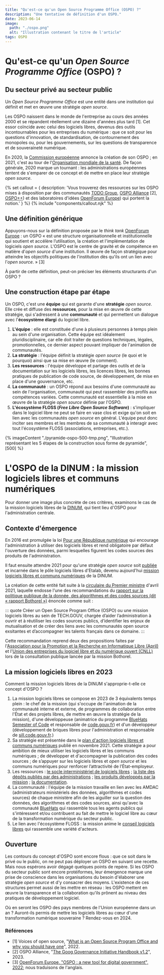 ```yaml
---
title: "Qu'est-ce qu'un Open Source Programme Office (OSPO) ?"
description: "Une tentative de définition d'un OSPO."
date: 2023-06-14
image:
  path: "./ospo.png"
  alt: "Illustration contenant le titre de l'article"
tags: OSPO
---
```

# Qu'est-ce qu'un *Open Source Programme Office* (OSPO) ?

## Du secteur privé au secteur public

Un *Open Source Programme Office* est une entité dans une institution qui définit et met en œuvre une stratégie *open source*.

Les OSPO naissent dans le monde de l'entreprise au cours des années 2000 et se répandent réellement une dizaine d'années plus tard [1]. Cet essor coïncide avec celui des logiciels libres, devenus des outils incontournables pour les entreprises du numérique : que ce soit pour les questions d'innovation, de standardisation, de contournement des monopoles ou, pour les gouvernements, sur les questions de transparence et de souveraineté numérique.

En 2020, la [Commission européenne](https://joinup.ec.europa.eu/collection/ec-ospo) annonce la création de son OSPO ; en 2021, c'est au tour de l'[Organisation mondiale de la santé](https://socialimpact.github.com/insights/world-health-organization-OSPO-launch/).  De façon générale, 2020 marque un tournant : les administrations européennes tentent de s'emparer de ce concept et de mettre en place leur stratégie *open source*.

{% set callout = {
description: 'Vous trouverez des ressources sur les OSPO mises à disposition par des communautés <a href="https://todogroup.org/#" target="_blank">TODO Group</a>, <a href="https://ospo.zone/" target="_blank">OSPO Alliance</a> [2], <a href="https://ospoplusplus.org/" target="_blank">OSPO++</a>) et des laboratoires d\'idées <a href="https://openforumeurope.org/" target="_blank">OpenForum Europe</a>) qui portent la notion.'
} %}
{% include "components/callout.njk" %}


## Une définition générique

Appuyons-nous sur la définition proposée par le *think tank* [OpenForum Europe](https://openforumeurope.org/) : un OSPO « est une structure organisationnelle et institutionnelle qui soutient et accélère l’utilisation, la création et l'implémentation de logiciels *open source*.  L'OSPO est le centre de gravité et de compétence en matière d'*open source* d'une institution. Il œuvre de façon stratégique pour atteindre les objectifs politiques de l'institution dès qu'ils ont un lien avec l'*open source*. » [3]

À partir de cette définition, peut-on préciser les éléments structurants d'un OSPO ?

## Une construction étape par étape

Un OSPO, c'est une **équipe** qui est garante d'une **stratégie** *open source*.  Elle crée et diffuse des **ressources**, pour la mise en œuvre de cette stratégie, qui s'adressent à une **communauté** et qui permettent un dialogue avec l'**écosystème élargi** du logiciel libre.

1. **L'équipe** : elle est constituée d'une à plusieurs personnes à temps plein au sein d'une organisation. Cette équipe est idéalement pluridisciplinaire, car elle doit traiter de questions techniques, légales, promotionnelles, ce dernier aspect pouvant impliquer de l'animation de communautés.
2. **La stratégie** : l'équipe définit la stratégie *open source* (le quoi et le pourquoi) ainsi que sa mise en œuvre (le comment).
3. **Les ressources** : l'équipe développe et partage des outils et de la documentation sur les logiciels libres, les licences libres, les bonnes pratiques de publication de code source, de développement, de mise en place d'une gouvernance, etc.
4. **La communauté** : un OSPO répond aux besoins d'une communauté au sein de l'organisation, communauté qui peut rassembler des profils aux compétences variées.  Cette communauté est essentielle à la mise en œuvre de la stratégie *open source* définie par l'OSPO.
5. **L'écosystème FLOSS (*Free Libre Open Source Software*)** : s'impliquer dans le logiciel libre ne peut se faire en vase clos et exige qu'on soit en lien avec les communautés *open source* en général.  L'équipe peut donc inciter ses membres et les membres de sa communauté à interagir avec tout l'écosystème FLOSS (associations, entreprises, etc.).

{% imageContent "./pyramide-ospo-500-tmp.png", "Illustration représentant les 5 étapes de la construction sous forme de pyramide", [500] %}

# L'OSPO de la DINUM : la mission logiciels libres et communs numériques

Pour donner une image plus concrète de ces critères, examinons le cas de la mission logiciels libres de la [DINUM](https://www.numerique.gouv.fr/dinum/), qui tient lieu d'OSPO pour l'administration centrale.

## Contexte d'émergence

En 2016 est promulgée la loi [Pour une République numérique](https://www.legifrance.gouv.fr/jorf/id/JORFTEXT000033202746) qui encourage l'administration à utiliser des logiciels libres et rend obligatoire par défaut l'ouverture des données, parmi lesquelles figurent les codes sources des produits de l'administration.

Il faut ensuite attendre 2021 pour qu'une stratégie *open source* soit [publiée](https://code.gouv.fr/plan-action-logiciels-libres-et-communs-numeriques/) et incarnée dans le pôle logiciels libres d'Etalab, devenu aujourd'hui [mission logiciels libres et communs numériques](https://code.gouv.fr/) de la DINUM.

La création de cette entité fait suite à la [circulaire du Premier ministre](https://www.legifrance.gouv.fr/circulaire/id/45162) d'avril 2021, laquelle endosse l'une des recommandations du [rapport sur la politique publique de la donnée, des algorithmes et des codes sources (dit « rapport Bothorel »)](https://www.gouvernement.fr/rapport/11979-rapport-sur-la-politique-publique-de-la-donnee-des-algorithmes-et-des-codes-sources) énoncée comme suit :

::: quote
Créer un Open Source Program Office (OSPO) ou une mission logiciels libres au sein de TECH.GOUV, chargée d’aider l’administration à ouvrir et à réutiliser les codes sources publics, d’identifier les enjeux de mutualisation et de créer des liens avec les communautés open source exsitantes et d’accompagner les talents français dans ce domaine.
:::

Cette recommandation reprend deux des propositions faites par l'[Association pour la Promotion et la Recherche en Informatique Libre (April)](https://www.april.org) et l'[Union des entreprises du logiciel libre et du numérique ouvert (CNLL)](https://cnll.fr) lors de la consultation publique lancée par la mission Bothorel.

## La mission logiciels libres en 2023

Comment la mission logiciels libres de la DINUM s'approprie-t-elle ce concept d'OSPO ?

1. La mission logiciels libres se compose en 2023 de 3 équivalents temps plein : le chef de la mission (qui s'occupe de l'animation de la communauté interne et externe, de programmes de collaboration entre l'État et des projets libres, de mettre en œuvre la stratégie de la mission), d'une développeuse (animatrice du programme [BlueHats Semester of Code](https://code.gouv.fr/bluehats/bluehats-semester-of-code/) et responsable de [code.gouv.fr](https://code.gouv.fr)) et d'un développeur (développement de briques libres pour l'administration et responsable de [sill.code.gouv.fr](https://sill.code.gouv.fr).)
2. Sa stratégie est présentée dans le [plan d'action logiciels libres et communs numériques](https://code.gouv.fr/plan-action-logiciels-libres-et-communs-numeriques/) publié en novembre 2021. Cette stratégie a pour ambition de mieux utiliser les logiciels libres et les communs numériques ; de développer et d'accompagner la publication des codes sources ; de s’appuyer sur les logiciels libres et *open source* et les communs numériques pour renforcer l’attractivité de l’État-employeur.
3. Les ressources : [le socle interministériel de logiciels libres](https://sill.code.gouv.fr) ; [la liste des dépôts publiés par des administrations](https://code.gouv.fr/public/#/repos) ; [les produits développés par la mission](https://code.gouv.fr/dev/) ; [la documentation](https://code.gouv.fr/doc/).
4. La communauté : l'équipe de la mission travaille en lien avec les AMDAC (administrateurs ministériels des données, algorithmes et codes sources) de chaque ministère afin de les aiguiller sur la question des données, des algorithmes et des codes sources, ainsi qu'avec la communauté [BlueHats](https://code.gouv.fr/bluehats/) qui rassemble tous les agents publics qui s'intéressent et/ou contribuent au fait de mettre le logiciel libre au cœur de la transformation numérique du secteur public.
5. Le lien avec l'écosystème FLOSS : la mission anime le [conseil logiciels libres](https://speakerdeck.com/bluehats/presentation-du-conseil-logiciels-libres-anime-par-la-dinum) qui rassemble une variété d'acteurs.

## Ouverture

Les contours du concept d'OSPO sont encore flous : que ce soit dans le privé ou le public, on ne peut pas déployer un OSPO en suivant une recette.  Mais nous espérons avoir dégagé quelques points de repère.  Si les OSPO du secteur public sont encore protéiformes, leur émergence marque une prise de conscience dans les organisations du besoin d'élaborer une stratégie *open source* et d'y consacrer des moyens.  L'existence de ces structures permet aussi de les mettre en réseau : les OSPO mettent en œuvre la transparence et la collaboration qu'ils prônent au niveau des pratiques de développement logiciel.

Où en seront les OSPO des pays membres de l'Union européenne dans un an ?  Auront-ils permis de mettre les logiciels libres au cœur d'une transformation numérique souveraine ?  Rendez-vous en 2024.

### Références

- [1] Voices of open source, "[What is an Open Source Program Office and why you should have one](https://blog.opensource.org/what-is-an-open-source-program-office-and-why-you-should-have-one/)", 2022.
- [2] OSPO Alliance, "[The Goog Governance Initiative Handbook v1.2](https://ospo.zone/ggi/)", 2023.
- [3] [OpenForum Europe, "OSPO : a new tool for digital government", 2022](https://openforumeurope.org/wp-content/uploads/2022/06/The-OSPO-A-New-Tool-for-Digital-Government-2.pdf); nous traduisons de l'anglais.
